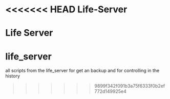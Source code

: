 <<<<<<< HEAD
Life-Server
===========

Life Server
=======
# life_server
all scripts from the life_server for get an backup and for controlling in the history
>>>>>>> 9899f342f091b3a75f6333f0b2ef772d149925e4
